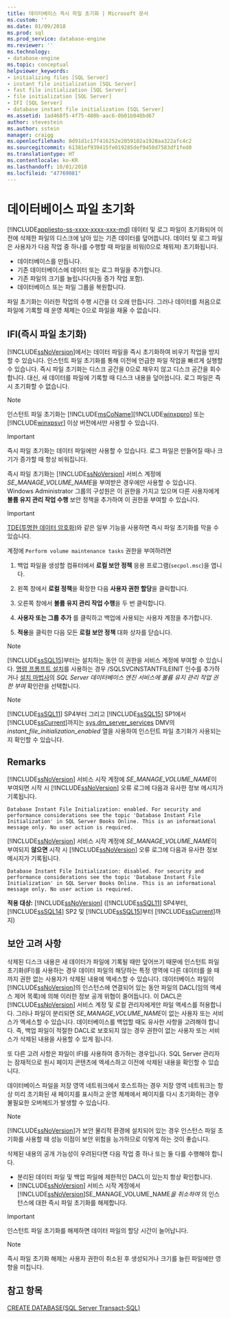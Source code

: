 ```yaml
---
title: 데이터베이스 즉시 파일 초기화 | Microsoft 문서
ms.custom: ''
ms.date: 01/09/2018
ms.prod: sql
ms.prod_service: database-engine
ms.reviewer: ''
ms.technology:
- database-engine
ms.topic: conceptual
helpviewer_keywords:
- initializing files [SQL Server]
- instant file initialization [SQL Server]
- fast file initialization [SQL Server]
- file initialization [SQL Server]
- IFI [SQL Server]
- database instant file initialization [SQL Server]
ms.assetid: 1ad468f5-4f75-480b-aac6-0b01b048bd67
author: stevestein
ms.author: sstein
manager: craigg
ms.openlocfilehash: 8d91d1c17f416252e2059102a1928aa322afc4c2
ms.sourcegitcommit: 61381ef939415fe019285def9450d7583df1fed0
ms.translationtype: HT
ms.contentlocale: ko-KR
ms.lasthandoff: 10/01/2018
ms.locfileid: "47769081"
---
```

# <a name="database-file-initialization"></a>데이터베이스 파일 초기화
[!INCLUDE[appliesto-ss-xxxx-xxxx-xxx-md](../../includes/appliesto-ss-xxxx-xxxx-xxx-md.md)]
데이터 및 로그 파일이 초기화되어 이전에 삭제한 파일의 디스크에 남아 있는 기존 데이터를 덮어씁니다. 데이터 및 로그 파일은 사용자가 다음 작업 중 하나를 수행할 때 파일을 비워(0으로 채워져) 초기화됩니다.  
  
- 데이터베이스를 만듭니다.  
- 기존 데이터베이스에 데이터 또는 로그 파일을 추가합니다.  
- 기존 파일의 크기를 늘립니다(자동 증가 작업 포함).  
- 데이터베이스 또는 파일 그룹을 복원합니다.  
  
파일 초기화는 이러한 작업의 수행 시간을 더 오래 만듭니다. 그러나 데이터를 처음으로 파일에 기록할 때 운영 체제는 0으로 파일을 채울 수 없습니다.  
  
## <a name="instant-file-initialization-ifi"></a>IFI(즉시 파일 초기화)  
[!INCLUDE[ssNoVersion](../../includes/ssnoversion-md.md)]에서는 데이터 파일을 즉시 초기화하여 비우기 작업을 방지할 수 있습니다. 인스턴트 파일 초기화를 통해 이전에 언급한 파일 작업을 빠르게 실행할 수 있습니다. 즉시 파일 초기화는 디스크 공간을 0으로 채우지 않고 디스크 공간을 회수합니다. 대신, 새 데이터를 파일에 기록할 때 디스크 내용을 덮어씁니다. 로그 파일은 즉시 초기화할 수 없습니다.  
  
> [!NOTE]  
> 인스턴트 파일 초기화는 [!INCLUDE[msCoName](../../includes/msconame-md.md)][!INCLUDE[winxppro](../../includes/winxppro-md.md)] 또는 [!INCLUDE[winxpsvr](../../includes/winxpsvr-md.md)] 이상 버전에서만 사용할 수 있습니다.  

> [!IMPORTANT]
> 즉시 파일 초기화는 데이터 파일에만 사용할 수 있습니다. 로그 파일은 만들어질 때나 크기가 증가할 때 항상 비워집니다.
  
즉시 파일 초기화는 [!INCLUDE[ssNoVersion](../../includes/ssnoversion-md.md)] 서비스 계정에 *SE_MANAGE_VOLUME_NAME*을 부여받은 경우에만 사용할 수 있습니다. Windows Administrator 그룹의 구성원은 이 권한을 가지고 있으며 다른 사용자에게 **볼륨 유지 관리 작업 수행** 보안 정책을 추가하여 이 권한을 부여할 수 있습니다.  
  
> [!IMPORTANT]
> [TDE(투명한 데이터 암호화)](../../relational-databases/security/encryption/transparent-data-encryption.md)와 같은 일부 기능을 사용하면 즉시 파일 초기화를 막을 수 있습니다.  
  
계정에 `Perform volume maintenance tasks` 권한을 부여하려면  
  
1.  백업 파일을 생성할 컴퓨터에서 **로컬 보안 정책** 응용 프로그램(`secpol.msc`)을 엽니다.  
  
2.  왼쪽 창에서 **로컬 정책**을 확장한 다음 **사용자 권한 할당**을 클릭합니다.  
  
3.  오른쪽 창에서 **볼륨 유지 관리 작업 수행**을 두 번 클릭합니다.  
  
4.  **사용자 또는 그룹 추가** 를 클릭하고 백업에 사용되는 사용자 계정을 추가합니다.  
  
5.  **적용**을 클릭한 다음 모든 **로컬 보안 정책** 대화 상자를 닫습니다.  

> [!NOTE]
> [!INCLUDE[ssSQL15](../../includes/sssql15-md.md)]부터는 설치하는 동안 이 권한을 서비스 계정에 부여할 수 있습니다. [명령 프롬프트 설치](../../database-engine/install-windows/install-sql-server-from-the-command-prompt.md)를 사용하는 경우 /SQLSVCINSTANTFILEINIT 인수를 추가하거나 [설치 마법사](../../database-engine/install-windows/install-sql-server-from-the-installation-wizard-setup.md)의 *SQL Server 데이터베이스 엔진 서비스에 볼륨 유지 관리 작업 권한 부여* 확인란을 선택합니다.

> [!NOTE]
> [!INCLUDE[ssSQL11](../../includes/sssql11-md.md)] SP4부터 그리고 [!INCLUDE[ssSQL15](../../includes/sssql15-md.md)] SP1에서 [!INCLUDE[ssCurrent](../../includes/sscurrent-md.md)]까지는 [sys.dm_server_services](../../relational-databases/system-dynamic-management-views/sys-dm-server-services-transact-sql.md) DMV의 *instant_file_initialization_enabled* 열을 사용하여 인스턴트 파일 초기화가 사용되는지 확인할 수 있습니다.

## <a name="remarks"></a>Remarks
[!INCLUDE[ssNoVersion](../../includes/ssnoversion-md.md)] 서비스 시작 계정에 *SE_MANAGE_VOLUME_NAME*이 부여되면 시작 시 [!INCLUDE[ssNoVersion](../../includes/ssnoversion-md.md)] 오류 로그에 다음과 유사한 정보 메시지가 기록됩니다. 

```
Database Instant File Initialization: enabled. For security and performance considerations see the topic 'Database Instant File Initialization' in SQL Server Books Online. This is an informational message only. No user action is required.
```

[!INCLUDE[ssNoVersion](../../includes/ssnoversion-md.md)] 서비스 시작 계정에 *SE_MANAGE_VOLUME_NAME*이 부여되지 **않으면** 시작 시 [!INCLUDE[ssNoVersion](../../includes/ssnoversion-md.md)] 오류 로그에 다음과 유사한 정보 메시지가 기록됩니다. 

```
Database Instant File Initialization: disabled. For security and performance considerations see the topic 'Database Instant File Initialization' in SQL Server Books Online. This is an informational message only. No user action is required.
```

**적용 대상:** [!INCLUDE[ssNoVersion](../../includes/ssnoversion-md.md)] ([!INCLUDE[ssSQL11](../../includes/sssql11-md.md)] SP4부터, [!INCLUDE[ssSQL14](../../includes/sssql14-md.md)] SP2 및 [!INCLUDE[ssSQL15](../../includes/sssql15-md.md)]부터 [!INCLUDE[ssCurrent](../../includes/sscurrent-md.md)]까지)

## <a name="security-considerations"></a>보안 고려 사항  
삭제된 디스크 내용은 새 데이터가 파일에 기록될 때만 덮어쓰기 때문에 인스턴트 파일 초기화(IFI)를 사용하는 경우 데이터 파일의 해당하는 특정 영역에 다른 데이터를 쓸 때까지 권한 없는 사용자가 삭제된 내용에 액세스할 수 있습니다. 데이터베이스 파일이 [!INCLUDE[ssNoVersion](../../includes/ssnoversion-md.md)]의 인스턴스에 연결되어 있는 동안 파일의 DACL(임의 액세스 제어 목록)에 의해 이러한 정보 공개 위협이 줄어듭니다. 이 DACL은 [!INCLUDE[ssNoVersion](../../includes/ssnoversion-md.md)] 서비스 계정 및 로컬 관리자에게만 파일 액세스를 허용합니다. 그러나 파일이 분리되면 *SE_MANAGE_VOLUME_NAME*이 없는 사용자 또는 서비스가 액세스할 수 있습니다. 데이터베이스를 백업할 때도 유사한 사항을 고려해야 합니다. 즉, 백업 파일이 적절한 DACL로 보호되지 않는 경우 권한이 없는 사용자 또는 서비스가 삭제된 내용을 사용할 수 있게 됩니다.  

또 다른 고려 사항은 파일이 IFI를 사용하여 증가하는 경우입니다. SQL Server 관리자는 잠재적으로 원시 페이지 콘텐츠에 엑세스하고 이전에 삭제된 내용을 확인할 수 있습니다.

데이터베이스 파일을 저장 영역 네트워크에서 호스트하는 경우 저장 영역 네트워크는 항상 미리 초기화된 새 페이지를 표시하고 운영 체제에서 페이지를 다시 초기화하는 경우 불필요한 오버헤드가 발생할 수 있습니다.
 
> [!NOTE]
> [!INCLUDE[ssNoVersion](../../includes/ssnoversion-md.md)]가 보안 물리적 환경에 설치되어 있는 경우 인스턴스 파일 초기화를 사용할 때 성능 이점이 보안 위험을 능가하므로 이렇게 하는 것이 좋습니다.
  
삭제된 내용의 공개 가능성이 우려된다면 다음 작업 중 하나 또는 둘 다를 수행해야 합니다.  
  
- 분리된 데이터 파일 및 백업 파일에 제한적인 DACL이 있는지 항상 확인합니다.  
- [!INCLUDE[ssNoVersion](../../includes/ssnoversion-md.md)] 서비스 시작 계정에서 [!INCLUDE[ssNoVersion](../../includes/ssnoversion-md.md)]SE_MANAGE_VOLUME_NAME*을 취소하여* 의 인스턴스에 대한 즉시 파일 초기화를 해제합니다. 

> [!IMPORTANT]
> 인스턴트 파일 초기화를 해제하면 데이터 파일의 할당 시간이 늘어납니다.  
  
> [!NOTE]  
> 즉시 파일 초기화 해제는 사용자 권한이 취소된 후 생성되거나 크기를 늘린 파일에만 영향을 미칩니다.  
  
## <a name="see-also"></a>참고 항목  
 [CREATE DATABASE&#40;SQL Server Transact-SQL&#41;](../../t-sql/statements/create-database-sql-server-transact-sql.md)  
  
  
